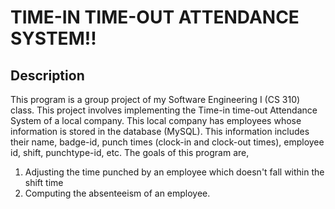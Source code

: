 #  TIME-IN TIME-OUT ATTENDANCE SYSTEM!!
## Description
   This program is a group project of my Software Engineering I (CS 310) class. This project involves implementing the Time-in time-out
   Attendance System of a local company. This local company has employees whose information is stored in the database (MySQL). This
   information includes their name, badge-id, punch times (clock-in and clock-out times), employee id, shift, punchtype-id, etc.
   The goals of this program are,
   
   1. Adjusting the time punched by an employee which doesn't fall within the shift time
   2. Computing the absenteeism of an employee.
   
